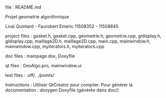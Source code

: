 file : README.md

Projet geometrie algorithmique

Livaï Quintard - Faurobert Emeric
11508352 - 11508845


project files : gasket.h, gasket.cpp, geometrie.h, geometrie.cpp, gldisplay.h, gldisplay.cpp, 
                maillage2D.h, maillage2D.cpp, main.cpp, mainwindow.h, mainwindow.cpp, myiterators.h, 
                myiterators.cpp

doc files : mainpage.dox, Doxyfile

qt files : GeoAlgo.pro, mainwindow.ui

test files : .off/*, ./points/*


Instructions : Utiliser QtCreator pour compiler.
               Pour générer la documentation : doxygen Doxyfile (générée dans doc/)

